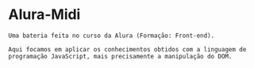 # Alura-Midi
    Uma bateria feita no curso da Alura (Formação: Front-end).

    Aqui focamos em aplicar os conhecimentos obtidos com a linguagem de programação JavaScript, mais precisamente a manipulação do DOM.